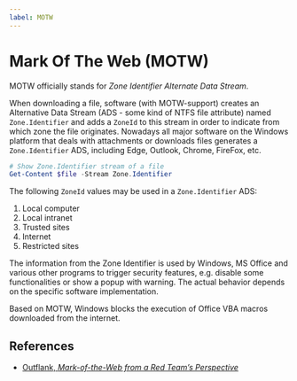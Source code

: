 ```yaml
---
label: MOTW
---
```


# Mark Of The Web (MOTW)

MOTW officially stands for _Zone Identifier Alternate Data Stream_.

When downloading a file, software (with MOTW-support) creates an Alternative Data Stream (ADS - some kind of NTFS file attribute) named `Zone.Identifier` and adds a `ZoneId` to this stream in order to indicate from which zone the file originates. Nowadays all major software on the Windows platform that deals with attachments or downloads files generates a `Zone.Identifier` ADS, including Edge, Outlook, Chrome, FireFox, etc.

```powershell
# Show Zone.Identifier stream of a file
Get-Content $file -Stream Zone.Identifier
```

The following `ZoneId` values may be used in a `Zone.Identifier` ADS:

1. Local computer
2. Local intranet
3. Trusted sites
4. Internet
5. Restricted sites

The information from the Zone Identifier is used by Windows, MS Office and various other programs to trigger security features, e.g. disable some functionalities or show a popup with warning. The actual behavior depends on the specific software implementation.

Based on MOTW, Windows blocks the execution of Office VBA macros downloaded from the internet.  

## References

* [Outflank, _Mark-of-the-Web from a Red Team’s Perspective_](https://www.outflank.nl/blog/2020/03/30/mark-of-the-web-from-a-red-teams-perspective/)

